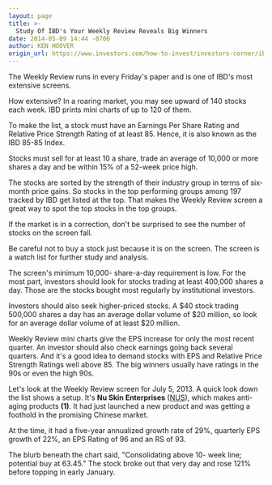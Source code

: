 ```yaml
---
layout: page
title: >-
  Study Of IBD's Your Weekly Review Reveals Big Winners
date: 2014-05-09 14:44 -0700
author: KEN HOOVER
origin_url: https://www.investors.com/how-to-invest/investors-corner/ibd-weekly-review-yields-winning-trades/
---
```


The Weekly Review runs in every Friday's paper and is one of IBD's most extensive screens.

How extensive? In a roaring market, you may see upward of 140 stocks each week. IBD prints mini charts of up to 120 of them.

To make the list, a stock must have an Earnings Per Share Rating and Relative Price Strength Rating of at least 85. Hence, it is also known as the IBD 85-85 Index.

Stocks must sell for at least 10 a share, trade an average of 10,000 or more shares a day and be within 15% of a 52-week price high.

The stocks are sorted by the strength of their industry group in terms of six-month price gains. So stocks in the top performing groups among 197 tracked by IBD get listed at the top. That makes the Weekly Review screen a great way to spot the top stocks in the top groups.

If the market is in a correction, don't be surprised to see the number of stocks on the screen fall.

Be careful not to buy a stock just because it is on the screen. The screen is a watch list for further study and analysis.

The screen's minimum 10,000- share-a-day requirement is low. For the most part, investors should look for stocks trading at least 400,000 shares a day. Those are the stocks bought most regularly by institutional investors.

Investors should also seek higher-priced stocks. A \$40 stock trading 500,000 shares a day has an average dollar volume of \$20 million, so look for an average dollar volume of at least \$20 million.

Weekly Review mini charts give the EPS increase for only the most recent quarter. An investor should also check earnings going back several quarters. And it's a good idea to demand stocks with EPS and Relative Price Strength Ratings well above 85. The big winners usually have ratings in the 90s or even the high 90s.

Let's look at the Weekly Review screen for July 5, 2013. A quick look down the list shows a setup. It's **Nu Skin Enterprises** ([NUS](https://research.investors.com/quote.aspx?symbol=NUS)), which makes anti-aging products **(1)**. It had just launched a new product and was getting a foothold in the promising Chinese market.

At the time, it had a five-year annualized growth rate of 29%, quarterly EPS growth of 22%, an EPS Rating of 96 and an RS of 93.

The blurb beneath the chart said, "Consolidating above 10- week line; potential buy at 63.45." The stock broke out that very day and rose 121% before topping in early January.
